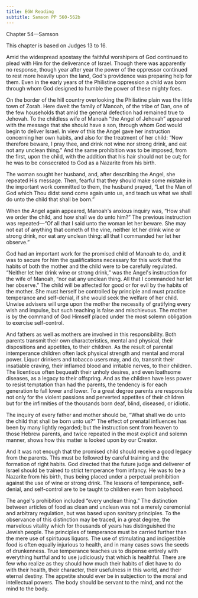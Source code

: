 ```yaml
---
title: EGW Reading
subtitle: Samson PP 560-562b
---
```


Chapter 54—Samson

This chapter is based on Judges 13 to 16.

Amid the widespread apostasy the faithful worshipers of God continued to plead with Him for the deliverance of Israel. Though there was apparently no response, though year after year the power of the oppressor continued to rest more heavily upon the land, God's providence was preparing help for them. Even in the early years of the Philistine oppression a child was born through whom God designed to humble the power of these mighty foes.

On the border of the hill country overlooking the Philistine plain was the little town of Zorah. Here dwelt the family of Manoah, of the tribe of Dan, one of the few households that amid the general defection had remained true to Jehovah. To the childless wife of Manoah “the Angel of Jehovah” appeared with the message that she should have a son, through whom God would begin to deliver Israel. In view of this the Angel gave her instruction concerning her own habits, and also for the treatment of her child: “Now therefore beware, I pray thee, and drink not wine nor strong drink, and eat not any unclean thing.” And the same prohibition was to be imposed, from the first, upon the child, with the addition that his hair should not be cut; for he was to be consecrated to God as a Nazarite from his birth.

The woman sought her husband, and, after describing the Angel, she repeated His message. Then, fearful that they should make some mistake in the important work committed to them, the husband prayed, “Let the Man of God which Thou didst send come again unto us, and teach us what we shall do unto the child that shall be born.”

When the Angel again appeared, Manoah's anxious inquiry was, “How shall we order the child, and how shall we do unto him?” The previous instruction was repeated—“Of all that I said unto the woman let her beware. She may not eat of anything that cometh of the vine, neither let her drink wine or strong drink, nor eat any unclean thing: all that I commanded her let her observe.”

God had an important work for the promised child of Manoah to do, and it was to secure for him the qualifications necessary for this work that the habits of both the mother and the child were to be carefully regulated. “Neither let her drink wine or strong drink,” was the Angel's instruction for the wife of Manoah, “nor eat any unclean thing. All that I commanded her let her observe.” The child will be affected for good or for evil by the habits of the mother. She must herself be controlled by principle and must practice temperance and self-denial, if she would seek the welfare of her child. Unwise advisers will urge upon the mother the necessity of gratifying every wish and impulse, but such teaching is false and mischievous. The mother is by the command of God Himself placed under the most solemn obligation to exercise self-control.

And fathers as well as mothers are involved in this responsibility. Both parents transmit their own characteristics, mental and physical, their dispositions and appetites, to their children. As the result of parental intemperance children often lack physical strength and mental and moral power. Liquor drinkers and tobacco users may, and do, transmit their insatiable craving, their inflamed blood and irritable nerves, to their children. The licentious often bequeath their unholy desires, and even loathsome diseases, as a legacy to their offspring. And as the children have less power to resist temptation than had the parents, the tendency is for each generation to fall lower and lower. To a great degree parents are responsible not only for the violent passions and perverted appetites of their children but for the infirmities of the thousands born deaf, blind, diseased, or idiotic.

The inquiry of every father and mother should be, “What shall we do unto the child that shall be born unto us?” The effect of prenatal influences has been by many lightly regarded; but the instruction sent from heaven to those Hebrew parents, and twice repeated in the most explicit and solemn manner, shows how this matter is looked upon by our Creator.

And it was not enough that the promised child should receive a good legacy from the parents. This must be followed by careful training and the formation of right habits. God directed that the future judge and deliverer of Israel should be trained to strict temperance from infancy. He was to be a Nazarite from his birth, thus being placed under a perpetual prohibition against the use of wine or strong drink. The lessons of temperance, self-denial, and self-control are to be taught to children even from babyhood.

The angel's prohibition included “every unclean thing.” The distinction between articles of food as clean and unclean was not a merely ceremonial and arbitrary regulation, but was based upon sanitary principles. To the observance of this distinction may be traced, in a great degree, the marvelous vitality which for thousands of years has distinguished the Jewish people. The principles of temperance must be carried further than the mere use of spirituous liquors. The use of stimulating and indigestible food is often equally injurious to health, and in many cases sows the seeds of drunkenness. True temperance teaches us to dispense entirely with everything hurtful and to use judiciously that which is healthful. There are few who realize as they should how much their habits of diet have to do with their health, their character, their usefulness in this world, and their eternal destiny. The appetite should ever be in subjection to the moral and intellectual powers. The body should be servant to the mind, and not the mind to the body.